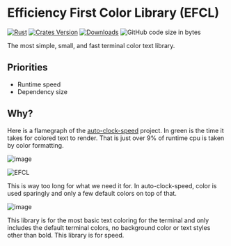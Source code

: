# Efficiency First Color Library (EFCL)

[![Rust](https://img.shields.io/github/actions/workflow/status/jakeroggenbuck/efcl/rust.yml?branch=main&style=for-the-badge)](https://github.com/JakeRoggenbuck/efcl/actions)
[![Crates Version](https://img.shields.io/crates/v/efcl?style=for-the-badge)](https://crates.io/crates/efcl)
[![Downloads](https://img.shields.io/crates/d/efcl?style=for-the-badge)](https://crates.io/crates/efcl)
![GitHub code size in bytes](https://img.shields.io/github/languages/code-size/jakeroggenbuck/efcl?style=for-the-badge)

The most simple, small, and fast terminal color text library.

## Priorities
- Runtime speed
- Dependency size

## Why?

Here is a flamegraph of the [auto-clock-speed](https://github.com/JakeRoggenbuck/auto-clock-speed) project. In green is the time it takes for colored text to render. That is just over 9% of runtime cpu is taken by color formatting.

![image](https://user-images.githubusercontent.com/35516367/201438554-a3c7bd63-2810-4140-a457-da8eff267d21.png)

![EFCL](https://user-images.githubusercontent.com/35516367/223891514-462f831d-19d9-4289-89e5-14fe0ad2c940.png)

This is way too long for what we need it for. In auto-clock-speed, color is used sparingly and only a few default colors on top of that.

![image](https://user-images.githubusercontent.com/35516367/201438673-56254428-515b-4e18-a918-c557703e936e.png)

This library is for the most basic text coloring for the terminal and only includes the default terminal colors, no background color or text styles other than bold. This library is for speed.
